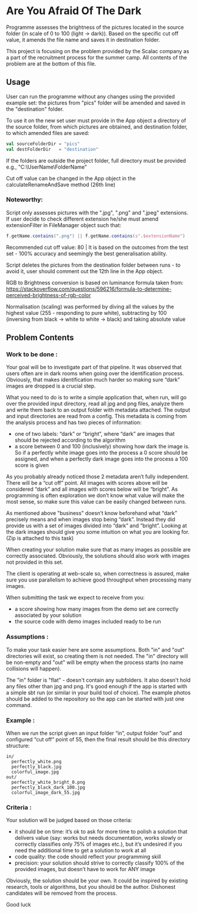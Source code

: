 # Are You Afraid Of The Dark

Programme assesses the brightness of the pictures located in the source folder (in scale of 0 to 100 (light -> dark)). 
Based on the specific cut off value, it amends the file name and saves it in destination folder.


This project is focusing on the problem provided by the Scalac company as a part of the recruitment process for the
summer camp.
All contents of the problem are at the bottom of this file.

## Usage

User can run the programme without any changes using the provided example set: the pictures from "pics" 
folder will be amended and saved in the "destination" folder. 

To use it on the new set user must provide in the App object a directory of the source folder, from which 
pictures are obtained, and destination folder, to which amended files are saved:

```scala
val sourceFolderDir = "pics"  
val destFolderDir   = "destination"
```

If the folders are outside the project folder, full directory must be provided e.g., "C:\UserName\FolderName"

Cut off value can be changed in the App object in the calculateRenameAndSave method (26th line)


### Noteworthy:

Script only assesses pictures with the ".jpg", ".png" and ".jpeg" extensions. If user decide to check different 
extension he/she must amend extensionFilter in FileManager object such that:

```scala
f.getName.contains(".png") || f.getName.contains(s".$extensionName")
```


Recommended cut off value: 80                                                                                       |
It is based on the outcomes from the test set - 100% accuracy and seemingly the best generalisation ability.

Script deletes the pictures from the destination folder between runs - to avoid it, user should comment out the 12th
line in the App object.

RGB to Brightness conversion is based on luminance formula taken from:
https://stackoverflow.com/questions/596216/formula-to-determine-perceived-brightness-of-rgb-color

Normalisation (scaling) was performed by diving all the values by the highest value (255 - responding to pure white),
subtracting by 100 (inversing from black -> white to white -> black) and taking absolute value


## Problem Contents

### Work to be done :
Your goal will be to investigate part of that pipeline. It was observed that users often are in
dark rooms when going over the identification process.
Obviously, that makes identification much harder so making sure “dark” images are dropped
is a crucial step.

What you need to do is to write a simple application that, when run, will go over the provided
input directory, read all jpg and png files, analyze them and write them back to an output
folder with metadata attached. The output and input directories are read from a config.
This metadata is coming from the analysis process and has two pieces of information:
- one of two labels: “dark” or “bright”, where “dark” are images that should be rejected
  according to the algorithm
- a score between 0 and 100 (inclusively) showing how dark the image is. So if a perfectly
  white image goes into the process a 0 score should be assigned, and when a perfectly dark
  image goes into the process a 100 score is given
  
As you probably already noticed those 2 metadata aren’t fully independent. There will be a
“cut off” point. All images with scores above will be considered “dark” and all images with
scores below will be “bright”. As programming is often exploration we don’t know what value
will make the most sense, so make sure this value can be easily changed between runs.

As mentioned above "business" doesn’t know beforehand what “dark” precisely means and
when images stop being “dark”. Instead they did provide us with a set of images divided into
“dark” and “bright”. Looking at the dark images should give you some intuition on what you
are looking for.
(Zip is attached to this task)

When creating your solution make sure that as many images as possible are correctly
associated. Obviously, the solutions should also work with images not provided in this set.

The client is operating at web-scale so, when correctness is assured, make sure you use
parallelism to achieve good throughput when processing many images.

When submitting the task we expect to receive from you:
- a score showing how many images from the demo set are correctly associated by
  your solution
- the source code with demo images included ready to be run
  
### Assumptions :
To make your task easier here are some assumptions.
Both "in" and "out" directories will exist, so creating them is not needed. The "in" directory
will be non-empty and "out" will be empty when the process starts (no name collisions will
happen).

The "in" folder is "flat" - doesn't contain any subfolders. It also doesn't hold any files other
than jpg and png.
It's good enough if the app is started with a simple sbt run (or similar in your build tool of
choice). The example photos should be added to the repository so the app can be started
with just one command.

###  Example :
When we run the script given an input folder “in”, output folder “out” and configured “cut off“
point of 55, then the final result should be this directory structure:
```
in/
  perfectly_white.png
  perfectly_black.jpg
  colorful_image.jpg
out/
  perfectly_white_bright_0.png
  perfectly_black_dark_100.jpg
  colorful_image_dark_55.jpg
```

### Criteria :
Your solution will be judged based on those criteria:
- it should be on time: it’s ok to ask for more time to polish a solution that delivers value
(say: works but needs documentation, works slowly or correctly classifies only 75% of
images etc.), but it’s undesired if you need the additional time to get a solution to work at all
- code quality: the code should reflect your programming skill
- precision: your solution should strive to correctly classify 100% of the provided images,
but doesn’t have to work for ANY image
  
Obviously, the solution should be your own. It could be inspired by existing research, tools or
algorithms, but you should be the author. Dishonest candidates will be removed from the
process.

Good luck